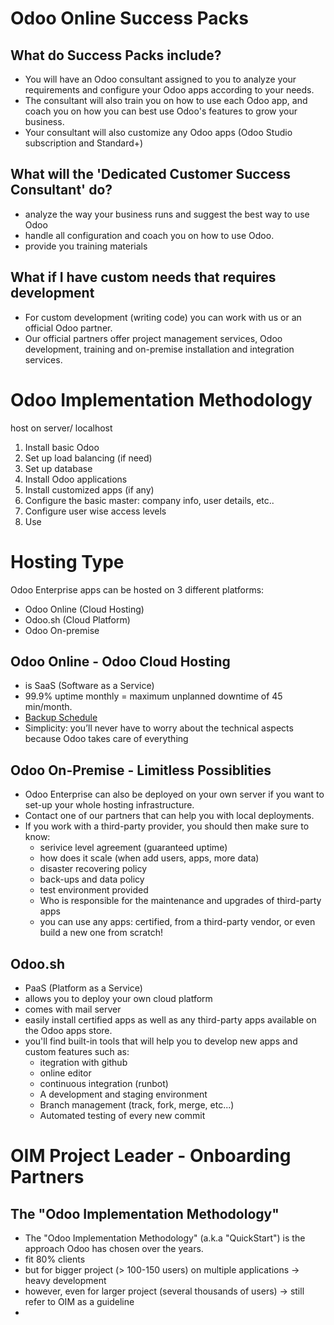 # Odoo Online Success Packs

## What do Success Packs include?

- You will have an Odoo consultant assigned to you to analyze your requirements and configure your Odoo apps according to your needs.
- The consultant will also train you on how to use each Odoo app, and coach you on how you can best use Odoo's features to grow your business.
- Your consultant will also customize any Odoo apps (Odoo Studio subscription and Standard+)

## What will the 'Dedicated Customer Success Consultant' do?

- analyze the way your business runs and suggest the best way to use Odoo
- handle all configuration and coach you on how to use Odoo.
- provide you training materials

## What if I have custom needs that requires development

- For custom development (writing code) you can work with us or an official Odoo partner.
- Our official partners offer project management services, Odoo development, training and on-premise installation and integration services.

# Odoo Implementation Methodology

host on server/ localhost

1. Install basic Odoo
2. Set up load balancing (if need)
3. Set up database
4. Install Odoo applications
5. Install customized apps (if any)
6. Configure the basic master: company info, user details, etc..
7. Configure user wise access levels
8. Use

# Hosting Type

Odoo Enterprise apps can be hosted on 3 different platforms:
- Odoo Online (Cloud Hosting)
- Odoo.sh (Cloud Platform)
- Odoo On-premise

## Odoo Online - Odoo Cloud Hosting

- is SaaS (Software as a Service)
- 99.9% uptime monthly = maximum unplanned downtime of 45 min/month.
- [Backup Schedule](https://docs.google.com/spreadsheets/d/e/2PACX-1vSJpyyyQ7kr5WSutkrDE3ybgpYySogseN7x2Og6fIbpPYABHe0q8xq0y0xh7P-QSHkX3RTTVqKMIExy/pubhtml?gid=0&single=true)
- Simplicity: you’ll never have to worry about the technical aspects because Odoo takes care of everything

## Odoo On-Premise - Limitless Possiblities

- Odoo Enterprise can also be deployed on your own server if you want to set-up your whole hosting infrastructure.
- Contact one of our partners that can help you with local deployments.
- If you work with a third-party provider, you should then make sure to know:
  - serivice level agreement (guaranteed uptime)
  - how does it scale (when add users, apps, more data)
  - disaster recovering policy
  - back-ups and data policy
  - test environment provided
  - Who is responsible for the maintenance and upgrades of third-party apps
  - you can use any apps: certified, from a third-party vendor, or even build a new one from scratch!

## Odoo.sh

- PaaS (Platform as a Service)
- allows you to deploy your own cloud platform
- comes with mail server
- easily install certified apps as well as any third-party apps available on the Odoo apps store.
- you'll find built-in tools that will help you to develop new apps and custom features such as:
  - itegration with github
  - online editor
  - continuous integration (runbot)
  - A development and staging environment
  - Branch management (track, fork, merge, etc...)
  - Automated testing of every new commit

# OIM Project Leader - Onboarding Partners
## The "Odoo Implementation Methodology"
- The "Odoo Implementation Methodology" (a.k.a "QuickStart") is the approach Odoo has chosen over the years.
- fit 80% clients
- but for bigger project (> 100-150 users) on multiple applications &rarr; heavy development
- however, even for larger project (several thousands of users) &rarr; still refer to OIM as a guideline
-
